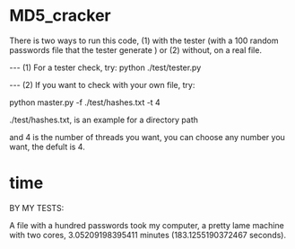 # MD5_cracker

There is two ways to run this code, (1) with the tester (with a 100 random passwords file that the tester generate ) or (2) without, on a real file.

--- (1) For a tester check, try:
python ./test/tester.py

--- (2) If you want to check with your own file, try:

python master.py -f ./test/hashes.txt -t 4

./test/hashes.txt, is an example for a directory path

and 4 is the number of threads you want, you can choose any number you want, the defult is 4.

# time

BY MY TESTS:

A file with a hundred passwords took my computer, a pretty lame machine with two cores, 3.05209198395411 minutes (183.1255190372467 seconds).

